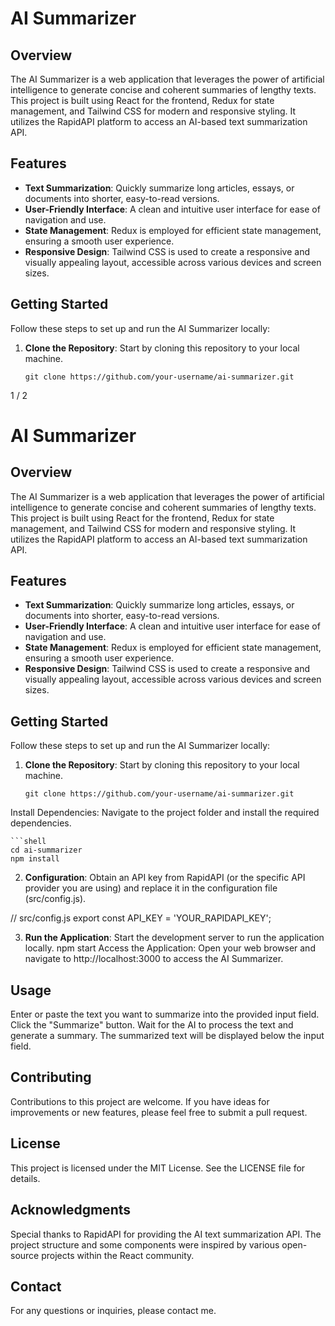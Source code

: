 # AI Summarizer

## Overview

The AI Summarizer is a web application that leverages the power of artificial intelligence to generate concise and coherent summaries of lengthy texts. This project is built using React for the frontend, Redux for state management, and Tailwind CSS for modern and responsive styling. It utilizes the RapidAPI platform to access an AI-based text summarization API.

## Features

- **Text Summarization**: Quickly summarize long articles, essays, or documents into shorter, easy-to-read versions.
- **User-Friendly Interface**: A clean and intuitive user interface for ease of navigation and use.
- **State Management**: Redux is employed for efficient state management, ensuring a smooth user experience.
- **Responsive Design**: Tailwind CSS is used to create a responsive and visually appealing layout, accessible across various devices and screen sizes.

## Getting Started

Follow these steps to set up and run the AI Summarizer locally:

1. **Clone the Repository**: Start by cloning this repository to your local machine.

   ```shell
   git clone https://github.com/your-username/ai-summarizer.git

1 / 2

# AI Summarizer

## Overview

The AI Summarizer is a web application that leverages the power of artificial intelligence to generate concise and coherent summaries of lengthy texts. This project is built using React for the frontend, Redux for state management, and Tailwind CSS for modern and responsive styling. It utilizes the RapidAPI platform to access an AI-based text summarization API.

## Features

- **Text Summarization**: Quickly summarize long articles, essays, or documents into shorter, easy-to-read versions.
- **User-Friendly Interface**: A clean and intuitive user interface for ease of navigation and use.
- **State Management**: Redux is employed for efficient state management, ensuring a smooth user experience.
- **Responsive Design**: Tailwind CSS is used to create a responsive and visually appealing layout, accessible across various devices and screen sizes.

## Getting Started

Follow these steps to set up and run the AI Summarizer locally:

1. **Clone the Repository**: Start by cloning this repository to your local machine.

   ```shell
   git clone https://github.com/your-username/ai-summarizer.git

Install Dependencies: Navigate to the project folder and install the required dependencies.

    ```shell
    cd ai-summarizer
    npm install

2. **Configuration**: Obtain an API key from RapidAPI (or the specific API provider you are using) and replace it in the configuration file (src/config.js).

// src/config.js
export const API_KEY = 'YOUR_RAPIDAPI_KEY';

3.  **Run the Application**: Start the development server to run the application locally.
npm start
Access the Application: Open your web browser and navigate to http://localhost:3000 to access the AI Summarizer.

## Usage
Enter or paste the text you want to summarize into the provided input field.
Click the "Summarize" button.
Wait for the AI to process the text and generate a summary.
The summarized text will be displayed below the input field.


## Contributing
Contributions to this project are welcome. If you have ideas for improvements or new features, please feel free to submit a pull request.

## License
This project is licensed under the MIT License. See the LICENSE file for details.

## Acknowledgments
Special thanks to RapidAPI for providing the AI text summarization API.
The project structure and some components were inspired by various open-source projects within the React community.

## Contact
For any questions or inquiries, please contact me.




